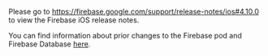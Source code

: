 Please go to https://firebase.google.com/support/release-notes/ios#4.10.0
to view the Firebase iOS release notes.

You can find information about prior changes to the Firebase pod and Firebase
Database [here](https://www.firebase.com/docs/ios/changelog.html).
